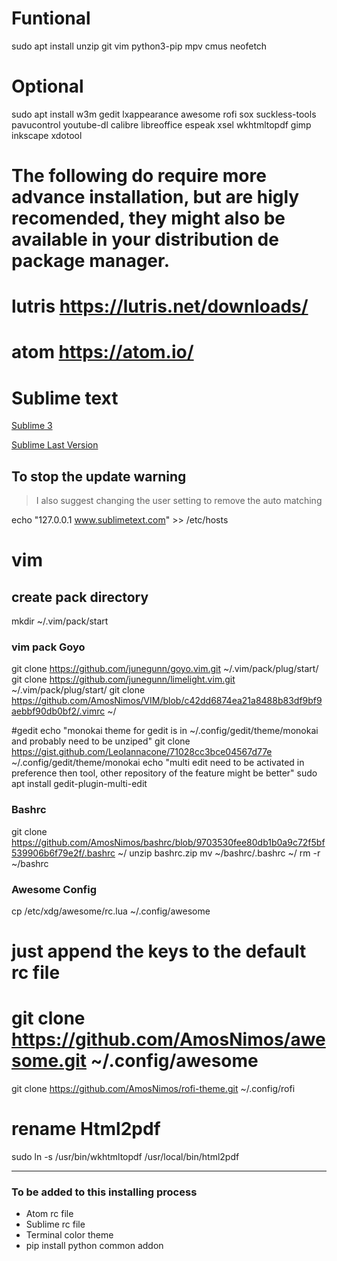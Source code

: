 <!--  Unrar might also be of use, but seem to be non-free, so on debian it won't be on the default apt repository. -->

# Funtional
sudo apt install unzip git vim python3-pip mpv cmus neofetch 

# Optional
sudo apt install w3m gedit lxappearance awesome rofi sox suckless-tools pavucontrol youtube-dl calibre libreoffice espeak xsel wkhtmltopdf gimp inkscape xdotool

# The following do require more advance installation, but are higly recomended, they might also be available in your distribution de package manager.
# lutris https://lutris.net/downloads/
# atom https://atom.io/


# Sublime text

[Sublime 3](https://www.sublimetext.com/3)

[Sublime Last Version](https://www.sublimetext.com/download)

## To stop the update warning

> I also suggest changing the user setting to remove the auto matching 

echo "127.0.0.1 www.sublimetext.com" >> /etc/hosts

# vim 

## create pack directory
mkdir ~/.vim/pack/start

### vim pack Goyo
git clone https://github.com/junegunn/goyo.vim.git ~/.vim/pack/plug/start/
git clone https://github.com/junegunn/limelight.vim.git ~/.vim/pack/plug/start/
git clone https://github.com/AmosNimos/VIM/blob/c42dd6874ea21a8488b83df9bf9aebbf90db0bf2/.vimrc ~/

#gedit 
echo "monokai theme for gedit is in ~/.config/gedit/theme/monokai and probably need to be unziped"
git clone https://gist.github.com/LeoIannacone/71028cc3bce04567d77e ~/.config/gedit/theme/monokai
echo "multi edit need to be activated in preference then tool, other repository of the feature might be better" 
sudo apt install gedit-plugin-multi-edit

### Bashrc
git clone https://github.com/AmosNimos/bashrc/blob/9703530fee80db1b0a9c72f5bf539906b6f79e2f/.bashrc ~/
unzip bashrc.zip
mv ~/bashrc/.bashrc ~/
rm -r ~/bashrc

### Awesome Config
cp /etc/xdg/awesome/rc.lua ~/.config/awesome

# just append the keys to the default rc file
# git clone https://github.com/AmosNimos/awesome.git ~/.config/awesome

git clone https://github.com/AmosNimos/rofi-theme.git ~/.config/rofi

# rename Html2pdf
sudo ln -s /usr/bin/wkhtmltopdf /usr/local/bin/html2pdf

---

### To be added to this installing process
- Atom rc file
- Sublime rc file
- Terminal color theme
- pip install python common addon
